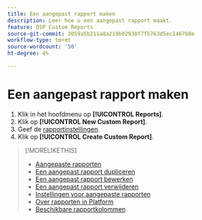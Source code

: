 ```yaml
---
title: Een aangepast rapport maken
description: Leer hoe u een aangepast rapport maakt.
feature: DSP Custom Reports
source-git-commit: 3059a5b211a8a219b02930f7f5763d5ec1467b8e
workflow-type: tm+mt
source-wordcount: '50'
ht-degree: 4%

---
```


# Een aangepast rapport maken

1. Klik in het hoofdmenu op **[!UICONTROL Reports]**.
1. Klik op **[!UICONTROL New Custom Report]**.
1. Geef de [rapportinstellingen](/help/dsp/reports/report-settings.md).
1. Klik op **[!UICONTROL Create Custom Report]**.

>[!MORELIKETHIS]
>
>* [Aangepaste rapporten](/help/dsp/reports/report-about.md)
>* [Een aangepast rapport dupliceren](/help/dsp/reports/report-copy.md)
>* [Een aangepast rapport bewerken](/help/dsp/reports/report-edit.md)
>* [Een aangepast rapport verwijderen](/help/dsp/reports/report-delete.md)
>* [Instellingen voor aangepaste rapporten](/help/dsp/reports/report-settings.md)
>* [Over rapporten in Platform](/help/dsp/campaign-management/reports/campaign-reports-about.md)
>* [Beschikbare rapportkolommen](/help/dsp/reports/report-columns.md)

